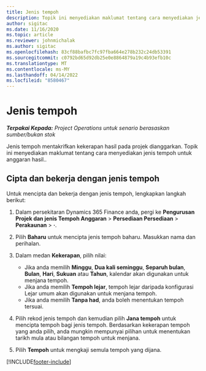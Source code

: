 ```yaml
---
title: Jenis tempoh
description: Topik ini menyediakan maklumat tentang cara menyediakan jenis tempoh untuk anggaran hasil..
author: sigitac
ms.date: 11/16/2020
ms.topic: article
ms.reviewer: johnmichalak
ms.author: sigitac
ms.openlocfilehash: 83cf88bafbc7fc97fba664e278b232c24db53391
ms.sourcegitcommit: c0792bd65d92db25e0e8864879a19c4b93efb10c
ms.translationtype: MT
ms.contentlocale: ms-MY
ms.lasthandoff: 04/14/2022
ms.locfileid: "8580467"
---
```

# <a name="period-types"></a>Jenis tempoh

_**Terpakai Kepada:** Project Operations untuk senario berasaskan sumber/bukan stok_

Jenis tempoh mentakrifkan kekerapan hasil pada projek dianggarkan. Topik ini menyediakan maklumat tentang cara menyediakan jenis tempoh untuk anggaran hasil.. 

## <a name="create-and-work-with-period-types"></a>Cipta dan bekerja dengan jenis tempoh
Untuk mencipta dan bekerja dengan jenis tempoh, lengkapkan langkah berikut:

1. Dalam persekitaran Dynamics 365 Finance anda, pergi ke **Pengurusan Projek dan jenis Tempoh Anggaran** > **Persediaan Persediaan** > **Perakaunan** > **·**.
2. Pilih **Baharu** untuk mencipta jenis tempoh baharu. Masukkan nama dan perihalan.
3. Dalam medan **Kekerapan**, pilih nilai:

    - Jika anda memilih **Minggu**, **Dua kali seminggu**, **Separuh bulan**, **Bulan**, **Hari**, **Sukuan** atau **Tahun**, kalendar akan digunakan untuk menjana tempoh. 
    - Jika anda memilih **Tempoh lejar**, tempoh lejar daripada konfigurasi Lejar umum akan digunakan untuk menjana tempoh.
    - Jika anda memilih **Tanpa had**, anda boleh menentukan tempoh tersuai.
4. Pilih rekod jenis tempoh dan kemudian pilih **Jana tempoh** untuk mencipta tempoh bagi jenis tempoh. Berdasarkan kekerapan tempoh yang anda pilih, anda mungkin mempunyai pilihan untuk menentukan tarikh mula atau bilangan tempoh untuk menjana.
5. Pilih **Tempoh** untuk mengkaji semula tempoh yang dijana.



[!INCLUDE[footer-include](../includes/footer-banner.md)]